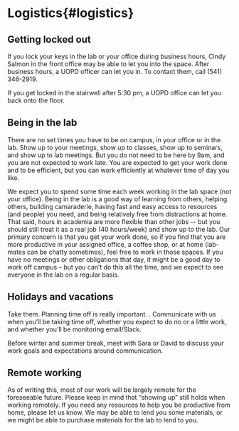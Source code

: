 # Logistics{#logistics}

## Getting locked out
If you lock your keys in the lab or your office during business hours, Cindy Salmon in the front office may be able to let you into the space. After business hours, a UOPD officer can let you in. To contact them, call (541) 346-2919.

If you get locked in the stairwell after 5:30 pm, a UOPD office can let you back onto the floor. 

## Being in the lab

There are no set times you have to be on campus, in your office or in the lab. Show up to your meetings, show up to classes, show up to seminars, and show up to lab meetings. But you do not need to be here by 9am, and you are not expected to work late. You are expected to get your work done and to be efficient, but you can work efficiently at whatever time of day you like. 

We expect you to spend some time each week working in the lab space (not your office). Being in the lab is a good way of learning from others, helping others, building camaraderie, having fast and easy access to resources (and people) you need, and being relatively free from distractions at home. That said, hours in academia are more flexible than other jobs -- but you should still treat it as a real job (40 hours/week) and show up to the lab. Our primary concern is that you get your work done, so if you find that you are more productive in your assigned office, a coffee shop, or at home (lab-mates can be chatty sometimes), feel free to work in those spaces. If you have no meetings or other obligations that day, it might be a good day to work off campus – but you can’t do this all the time, and we expect to see everyone in the lab on a regular basis. 

## Holidays and vacations

Take them. Planning time off is really important. . Communicate with us when you’ll be taking time off, whether you expect to do no or a little work, and whether you’ll be monitoring email/Slack. 

Before winter and summer break, meet with Sara or David to discuss your work goals and expectations around communication. 

## Remote working

As of writing this, most of our work will be largely remote for the foreseeable future. Please keep in mind that “showing up” still holds when working remotely. If you need any resources to help you be productive from home, please let us know. We may be able to lend you some materials, or we might be able to purchase materials for the lab to lend to you. 
